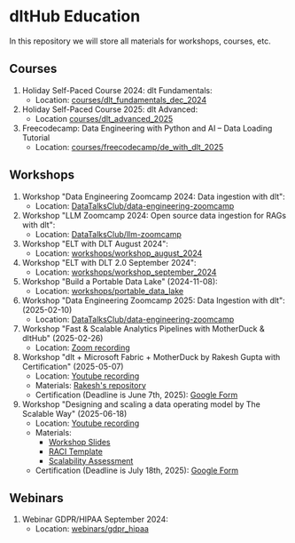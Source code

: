 # dltHub Education

In this repository we will store all materials for workshops, courses, etc.

## Courses

1. Holiday Self-Paced Course 2024: dlt Fundamentals:
   - Location: [courses/dlt_fundamentals_dec_2024](courses/dlt_fundamentals_dec_2024)
2. Holiday Self-Paced Course 2025: dlt Advanced:
   - Location [courses/dlt_advanced_2025](courses/dlt_advanced_2025)
3. Freecodecamp: Data Engineering with Python and AI – Data Loading Tutorial
   - Location: [courses/freecodecamp/de_with_dlt_2025](courses/freecodecamp/de_with_dlt_2025)

## Workshops

1. Workshop "Data Engineering Zoomcamp 2024: Data ingestion with dlt":
   - Location: [DataTalksClub/data-engineering-zoomcamp](https://github.com/DataTalksClub/data-engineering-zoomcamp/blob/main/cohorts/2024/workshops/dlt.md)
1. Workshop "LLM Zoomcamp 2024: Open source data ingestion for RAGs with dlt":
   - Location: [DataTalksClub/llm-zoomcamp](https://github.com/DataTalksClub/llm-zoomcamp/blob/main/cohorts/2024/workshops/dlt.md)
1. Workshop "ELT with DLT August 2024":
   - Location: [workshops/workshop_august_2024](workshops/workshop_august_2024)
1. Workshop "ELT with DLT 2.0 September 2024":
   - Location: [workshops/workshop_september_2024](workshops/workshop_september_2024)
1. Workshop "Build a Portable Data Lake" (2024-11-08):
   - Location: [workshops/portable_data_lake](workshops/portable_data_lake)
1. Workshop "Data Engineering Zoomcamp 2025: Data Ingestion with dlt": (2025-02-10)
   - Location: [DataTalksClub/data-engineering-zoomcamp](https://github.com/DataTalksClub/data-engineering-zoomcamp/tree/main/cohorts/2025/workshops/dlt)
1. Workshop "Fast & Scalable Analytics Pipelines with MotherDuck & dltHub" (2025-02-26)
   - Location: [Zoom recording](https://zoom.us/rec/play/fNuqdtPLD3wpe502xu4ooMS314oriOEOgZqJlyWI2CUJn-gLc-r09iuoqHlv5daGbof817AzH1M-eMHy.1C5juK0nss2Wczc1?accessLevel=meeting&canPlayFromShare=true&from=share_recording_detail&continueMode=true&componentName=rec-play&originRequestUrl=https%3A%2F%2Fzoom.us%2Frec%2Fshare%2FV_lFbpaxnkouJsr9tAStz4zfa1_neKwFQyNTolBajNZUJiFabYX0-nytuOayCtyn.yfaYRZWgdYrLwOBy)
1. Workshop "dlt + Microsoft Fabric + MotherDuck by Rakesh Gupta with Certification" (2025-05-07)
   - Location: [Youtube recording](https://www.youtube.com/live/wca8DnKucBM)
   - Materials: [Rakesh's repository](https://github.com/sketchmyview/fabric-dlthub-series/blob/main/README.md)
   - Certification (Deadline is June 7th, 2025): [Google Form](https://forms.gle/Z22LEJxf9SVj891z5)
1. Workshop "Designing and scaling a data operating model by The Scalable Way" (2025-06-18)
   - Location: [Youtube recording](https://www.youtube.com/live/CMXm-7x0290?feature=shared)
   - Materials:
     - [Workshop Slides](https://docs.google.com/presentation/d/1I5AR0OGPOlCYT3Zdwx3ufxMXuOeljlmPQXH3cof0U34/edit?usp=sharing)
     - [RACI Template](https://docs.google.com/spreadsheets/d/1814LCgVQikV_IwbiLzBUpsidnUtLXbnECU0K37EOrkc/edit?usp=sharing)
     - [Scalability Assessment](https://thescalableway.scoreapp.com/)
   - Certification (Deadline is July 18th, 2025): [Google Form]( https://forms.gle/RL2u4kssWcf3o9pG7) 

## Webinars
1. Webinar GDPR/HIPAA September 2024:
   - Location: [webinars/gdpr_hipaa](webinars/gdpr_hipaa)


